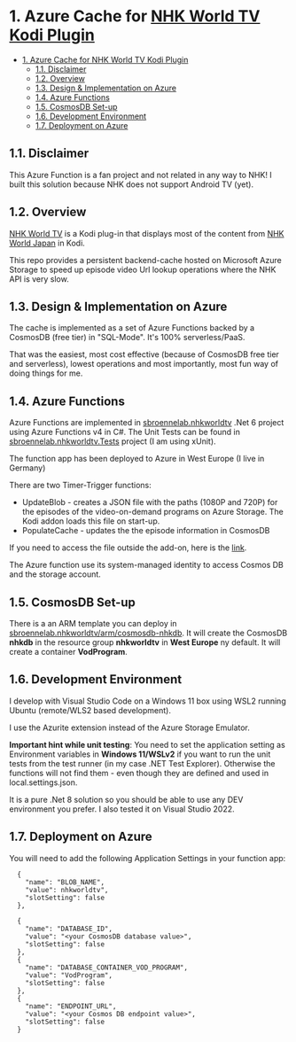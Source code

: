 # 1. Azure Cache for [NHK World TV Kodi Plugin](https://github.com/sbroenne/plugin.video.nhkworldtv)

- [1. Azure Cache for NHK World TV Kodi Plugin](#1-azure-cache-for-nhk-world-tv-kodi-plugin)
  - [1.1. Disclaimer](#11-disclaimer)
  - [1.2. Overview](#12-overview)
  - [1.3. Design \& Implementation on Azure](#13-design--implementation-on-azure)
  - [1.4. Azure Functions](#14-azure-functions)
  - [1.5. CosmosDB Set-up](#15-cosmosdb-set-up)
  - [1.6. Development Environment](#16-development-environment)
  - [1.7. Deployment on Azure](#17-deployment-on-azure)

## 1.1. Disclaimer

This Azure Function is a fan project and not related in any way to NHK! I built this solution because NHK does not support Android TV (yet).

## 1.2. Overview

[NHK World TV](https://github.com/sbroenne/plugin.video.nhkworldtv) is a Kodi plug-in that displays most of the content from [NHK World Japan](https://www3.nhk.or.jp/nhkworld/en/live/) in Kodi.

This repo provides a persistent backend-cache hosted on Microsoft Azure Storage to speed up episode video Url lookup operations where the NHK API is very slow.

## 1.3. Design & Implementation on Azure

The cache is implemented as a set of Azure Functions backed by a CosmosDB (free tier) in "SQL-Mode". It's 100% serverless/PaaS.

That was the easiest, most cost effective (because of CosmosDB free tier and serverless), lowest operations and most importantly, most fun way of doing things for me.

## 1.4. Azure Functions

Azure Functions are implemented in [sbroennelab.nhkworldtv](./sbroennelab.nhkworldtv) .Net 6 project using Azure Functions v4 in C#. The Unit Tests can be found in [sbroennelab.nhkworldtv.Tests](./sbroennelab.nhkworldtv.Tests) project (I am using xUnit).

The function app has been deployed to Azure in West Europe (I live in Germany)

There are two Timer-Trigger functions:

- UpdateBlob - creates a JSON file with the paths (1080P and 720P) for the episodes of the video-on-demand programs on Azure Storage. The Kodi addon loads this file on start-up.
- PopulateCache - updates the the episode information in CosmosDB

If you need to access the file outside the add-on, here is the [link](https://nhkworldtv.azureedge.net/program-list-v2/cache.json).

The Azure function use its system-managed identity to access Cosmos DB and the storage account.

## 1.5. CosmosDB Set-up

There is a an ARM template you can deploy in [sbroennelab.nhkworldtv/arm/cosmosdb-nhkdb](.sbroennelab.nhkworldtv/arm/cosmosdb-nhkdb). It will create the CosmosDB **nhkdb** in the resource group **nhkworldtv** in **West Europe** ny default. It will create a container **VodProgram**.

## 1.6. Development Environment

I develop with Visual Studio Code on a Windows 11 box using WSL2 running Ubuntu (remote/WLS2 based development).

I use the Azurite extension instead of the Azure Storage Emulator.

**Important hint while unit testing**: You need to set the application setting as Environment variables in **Windows 11/WSLv2** if you want to run the unit tests from the test runner (in my case .NET Test Explorer). Otherwise the functions will not find them - even though they are defined and used in local.settings.json.

It is a pure .Net 8 solution so you should be able to use any DEV environment you prefer. I also tested it on Visual Studio 2022.

## 1.7. Deployment on Azure

You will need to add the following Application Settings in your function app:

```
  {
    "name": "BLOB_NAME",
    "value": nhkworldtv",
    "slotSetting": false
  },

  {
    "name": "DATABASE_ID",
    "value": "<your CosmosDB database value>",
    "slotSetting": false
  },
  {
    "name": "DATABASE_CONTAINER_VOD_PROGRAM",
    "value": "VodProgram",
    "slotSetting": false
  },
  {
    "name": "ENDPOINT_URL",
    "value": "<your Cosmos DB endpoint value>",
    "slotSetting": false
  }
```
